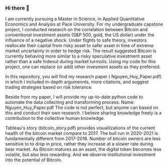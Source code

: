 ### Hi there 👋
I am currently pursuing a Master in Science, in Applied Quantitative Economics and Analysis at Pace University. For my undergraduate capstone project, I conducted research on the correlation between Bitcoin and conventional investment assets (S&P 500, gold, the US dollar) under the influence of a negative shock. Under flights to safe theory, investors reallocate their capital from risky asset to safer asset in time of extreme market uncertainty in order to hedge risk. The result suggested Bitcoin is currently behaving more similar to a risky speculative investment asset rather than a safe hideout during market turmoils. Using my code for this project, one can replace (or add) other invesment assets as they preferred.

In this repository, you will find my research paper ( Nguyen_Huy_Paper.pdf) in which I included in-depth argumennts, more citations, and suggest trading strategies based on risk tolerance. 

Beside from my paper, I will provide my up-to-date python code to automate the data collecting and transforming process. Name: Nguyen_Huy_Paper.pdf
The code is not perfect, but anyone can based on this and conduct their own research. I believe sharing knowledge freely is a contribution to the collective human knowledge. 

Tableau's story (bitcoin_story.pdf) provides visuallizations of the current health of the bitcoin market compare to 2017. The bull run in 2020-2021 is fundamentally different from 2017-2018. Number of bitcoin owners are less sensitive to to drop in price, rather they increase at a slower rate during bear market. As Bitcoin matures as an asset, the digital token becomes less volatile, but also less rewarding. And we observe institutional investment into the potential of Bitcoin. 
